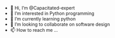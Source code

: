 - 👋 Hi, I’m @Capacitated-expert
- 👀 I’m interested in Python programming
- 🌱 I’m currently learning python
- 💞️ I’m looking to collaborate on software design
- 📫 How to reach me ...

<!---
Capacitated-expert/Capacitated-expert is a ✨ special ✨ repository because its `README.md` (this file) appears on your GitHub profile.
You can click the Preview link to take a look at your changes.
--->

